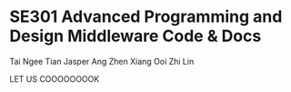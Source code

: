 # SE301 Advanced Programming and Design Middleware Code & Docs

Tai Ngee Tian
Jasper Ang Zhen Xiang
Ooi Zhi Lin

LET US COOOOOOOOK
